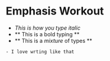 # Emphasis Workout

- *This is how you type italic*
- ** This is a bold typing **
- ** This is a *mixture* of types **

~~~ 
- I love wrting like that 
~~~
